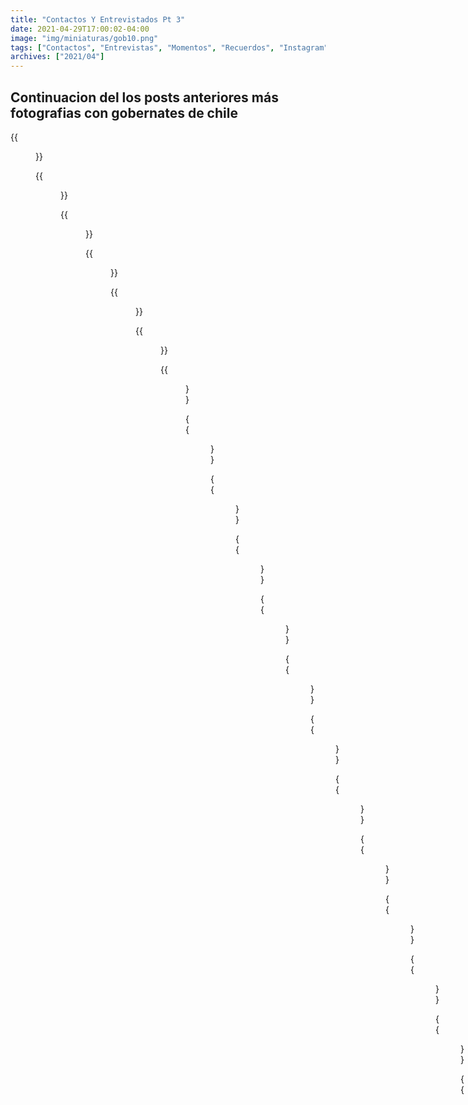 ```yaml
---
title: "Contactos Y Entrevistados Pt 3"
date: 2021-04-29T17:00:02-04:00
image: "img/miniaturas/gob10.png"
tags: ["Contactos", "Entrevistas", "Momentos", "Recuerdos", "Instagram", "Gobernantes"]
archives: ["2021/04"]
---
```


## Continuacion del los posts anteriores más fotografias con gobernates de chile

{{<figure src="/img/contactos/gob1.png" >}}

{{<figure src="/img/contactos/gob2.png" >}}

{{<figure src="/img/contactos/gob3.png" >}}

{{<figure src="/img/contactos/gob4.png" >}}

{{<figure src="/img/contactos/gob5.png" >}}

{{<figure src="/img/contactos/gob6.png" >}}

{{<figure src="/img/contactos/gob7.png" >}}

{{<figure src="/img/contactos/gob08.png" >}}

{{<figure src="/img/contactos/gob09.png" >}}

{{<figure src="/img/ig/ig01.png" >}}

{{<figure src="/img/ig/ig02.png" >}}

{{<figure src="/img/ig/ig03.png" >}}

{{<figure src="/img/ig/ig04.png" >}}

{{<figure src="/img/ig/ig05.png" >}}

{{<figure src="/img/ig/ig06.png" >}}

{{<figure src="/img/ig/ig07.png" >}}

{{<figure src="/img/ig/ig08.png" >}}

{{<figure src="/img/ig/ig09.png" >}}

{{<figure src="/img/ig/ig10.png" >}}

{{<figure src="/img/ig/ig11.png" >}}

{{<figure src="/img/ig/ig12.png" >}}

{{<figure src="/img/ig/ig13.png" >}}

{{<figure src="/img/ig/ig14.png" >}}

{{<figure src="/img/ig/ig15.png" >}}

{{<figure src="/img/ig/ig16.png" >}}

{{<figure src="/img/ig/ig17.png" >}}

{{<figure src="/img/ig/ig18.png" >}}

{{<figure src="/img/ig/ig19.png" >}}

{{<figure src="/img/ig/ig20.png" >}}

{{<figure src="/img/ig/ig21.png" >}}

{{<figure src="/img/ig/ig22.png" >}}

{{<figure src="/img/ig/ig23.png" >}}

{{<figure src="/img/ig/ig24.png" >}}

{{<figure src="/img/ig/ig25.png" >}}

{{<figure src="/img/ig/ig26.png" >}}

{{<figure src="/img/ig/ig27.png" >}}

Más información en: https://www.instagram.com/claudio_farina_periodista/